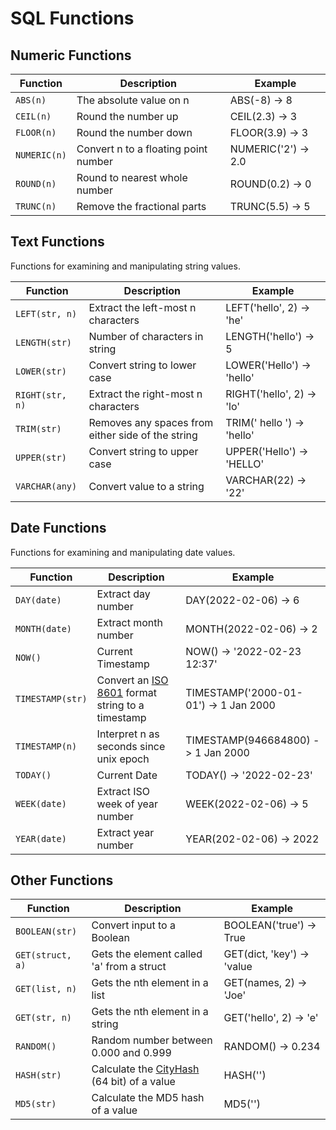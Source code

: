 # SQL Functions

## Numeric Functions

Function        | Description                                       | Example
--------------- | ------------------------------------------------- | ---------------------------
`ABS(n)`        | The absolute value on n                           | ABS(-8) -> 8   
`CEIL(n)`       | Round the number up                               | CEIL(2.3) -> 3            
`FLOOR(n)`      | Round the number down                             | FLOOR(3.9) -> 3 
`NUMERIC(n)`    | Convert n to a floating point number              | NUMERIC('2') -> 2.0
`ROUND(n)`      | Round to nearest whole number                     | ROUND(0.2) -> 0
`TRUNC(n)`      | Remove the fractional parts                       | TRUNC(5.5) -> 5

## Text Functions

Functions for examining and manipulating string values. 

Function        | Description                                       | Example
--------------- | ------------------------------------------------- | ---------------------------
`LEFT(str, n)`  | Extract the left-most n characters                | LEFT('hello', 2) -> 'he'
`LENGTH(str)`   | Number of characters in string                    | LENGTH('hello') -> 5
`LOWER(str)`    | Convert string to lower case                      | LOWER('Hello') -> 'hello'
`RIGHT(str, n)` | Extract the right-most n characters               | RIGHT('hello', 2) -> 'lo'
`TRIM(str)`     | Removes any spaces from either side of the string | TRIM('  hello  ') -> 'hello'
`UPPER(str)`    | Convert string to upper case                      | UPPER('Hello') -> 'HELLO'
`VARCHAR(any)`  | Convert value to a string                         | VARCHAR(22) -> '22'

## Date Functions

Functions for examining and manipulating date values. 

Function        | Description                                       | Example
--------------- | ------------------------------------------------- | ---------------------------
`DAY(date)`     | Extract day number                                | DAY(2022-02-06) -> 6
`MONTH(date)`   | Extract month number                              | MONTH(2022-02-06) -> 2
`NOW()`         | Current Timestamp                                 | NOW() -> '2022-02-23 12:37'
`TIMESTAMP(str)` | Convert an [ISO 8601](https://www.iso.org/iso-8601-date-and-time-format.html) format string to a timestamp | TIMESTAMP('2000-01-01') -> 1 Jan 2000
`TIMESTAMP(n)`  | Interpret n as seconds since unix epoch           | TIMESTAMP(946684800) -> 1 Jan 2000
`TODAY()`       | Current Date                                      | TODAY() -> '2022-02-23'
`WEEK(date)`    | Extract ISO week of year number                   | WEEK(2022-02-06) -> 5
`YEAR(date)`    | Extract year number                               | YEAR(202-02-06) -> 2022


## Other Functions

Function         | Description                                       | Example
---------------- | ------------------------------------------------- | ---------------------------
`BOOLEAN(str)`   | Convert input to a Boolean                        | BOOLEAN('true') -> True 
`GET(struct, a)` | Gets the element called 'a' from a struct         | GET(dict, 'key') -> 'value
`GET(list, n)`   | Gets the nth element in a list                    | GET(names, 2) -> 'Joe'
`GET(str, n)`    | Gets the nth element in a string                  | GET('hello', 2) -> 'e'
`RANDOM()`       | Random number between 0.000 and 0.999             | RANDOM() -> 0.234
`HASH(str)`      | Calculate the [CityHash](https://opensource.googleblog.com/2011/04/introducing-cityhash.html) (64 bit) of a value  | HASH('')
`MD5(str)`       | Calculate the MD5 hash of a value                 | MD5('')
